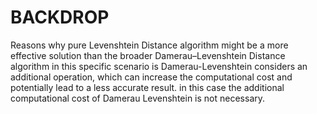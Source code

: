  
# BACKDROP
Reasons why pure Levenshtein Distance algorithm might be a more effective solution than the broader 
Damerau–Levenshtein Distance algorithm in this specific scenario is Damerau-Levenshtein considers an additional operation, 
which can increase the computational cost and potentially lead to a less accurate result.
in this case the additional computational cost of Damerau Levenshtein is not necessary. 
